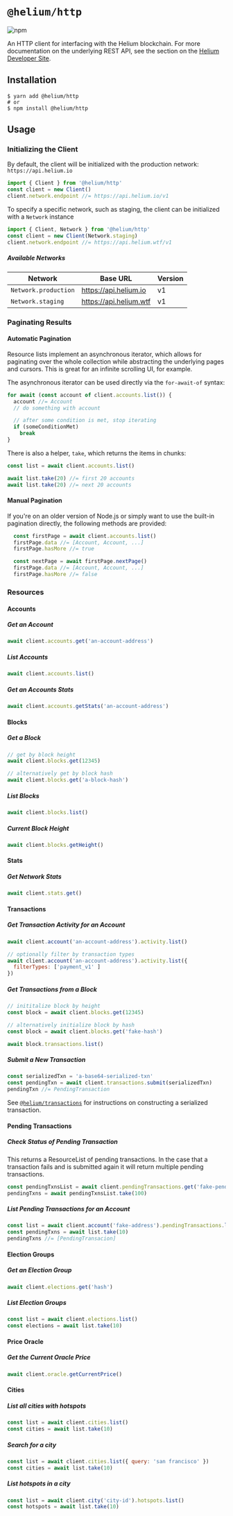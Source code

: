 # `@helium/http`
![npm](https://img.shields.io/npm/v/@helium/http)

An HTTP client for interfacing with the Helium blockchain. For more documentation on the underlying REST API, see the section on the [Helium Developer Site](https://developer.helium.com/blockchain/api).

## Installation

```shell
$ yarn add @helium/http
# or
$ npm install @helium/http
```

## Usage

### Initializing the Client

By default, the client will be initialized with the production network: `https://api.helium.io`
```js
import { Client } from '@helium/http'
const client = new Client()
client.network.endpoint //= https://api.helium.io/v1
```

To specify a specific network, such as staging, the client can be initialized with a `Network` instance
```js
import { Client, Network } from '@helium/http'
const client = new Client(Network.staging)
client.network.endpoint //= https://api.helium.wtf/v1
```

##### Available Networks

| Network | Base URL | Version |
|----------------------|--------------------------|---------|
| `Network.production` | https://api.helium.io | v1 |
| `Network.staging` | https://api.helium.wtf | v1 |

### Paginating Results

#### Automatic Pagination
Resource lists implement an asynchronous iterator, which allows for paginating over the whole collection while abstracting the underlying pages and cursors. This is great for an infinite scrolling UI, for example.

The asynchronous iterator can be used directly via the `for-await-of` syntax:

```js
for await (const account of client.accounts.list()) {
  account //= Account
  // do something with account

  // after some condition is met, stop iterating
  if (someConditionMet)
    break
}
```

There is also a helper, `take`, which returns the items in chunks:
```js
const list = await client.accounts.list()

await list.take(20) //= first 20 accounts
await list.take(20) //= next 20 accounts
```


#### Manual Pagination

If you're on an older version of Node.js or simply want to use the built-in pagination directly, the following methods are provided:

```js
  const firstPage = await client.accounts.list()
  firstPage.data //= [Account, Account, ...]
  firstPage.hasMore //= true

  const nextPage = await firstPage.nextPage()
  firstPage.data //= [Account, Account, ...]
  firstPage.hasMore //= false
```

### Resources

#### Accounts

##### Get an Account

```js
await client.accounts.get('an-account-address')
```

##### List Accounts
```js
await client.accounts.list()
```

##### Get an Accounts Stats

```js
await client.accounts.getStats('an-account-address')
```

#### Blocks
##### Get a Block

```js
// get by block height
await client.blocks.get(12345)

// alternatively get by block hash
await client.blocks.get('a-block-hash')
```

##### List Blocks
```js
await client.blocks.list()
```

##### Current Block Height
```js
await client.blocks.getHeight()
```

#### Stats
##### Get Network Stats
```js
await client.stats.get()
```

#### Transactions
##### Get Transaction Activity for an Account
```js
await client.account('an-account-address').activity.list()

// optionally filter by transaction types
await client.account('an-account-address').activity.list({
  filterTypes: ['payment_v1' ]
})
```

##### Get Transactions from a Block
```js
// inititalize block by height
const block = await client.blocks.get(12345)

// alternatively initialize block by hash
const block = await client.blocks.get('fake-hash')

await block.transactions.list()
```

##### Submit a New Transaction
```js
const serializedTxn = 'a-base64-serialized-txn'
const pendingTxn = await client.transactions.submit(serializedTxn)
pendingTxn //= PendingTransaction
```

See [`@helium/transactions`](https://github.com/helium/helium-js) for instructions on constructing a serialized transaction.

#### Pending Transactions
##### Check Status of Pending Transaction
This returns a ResourceList of pending transactions. In the case that a transaction fails and is submitted again it will return multiple pending transactions.
```js
const pendingTxnsList = await client.pendingTransactions.get('fake-pending-txn-hash')
pendingTxns = await pendingTxnsList.take(100)
```

##### List Pending Transactions for an Account
```js
const list = await client.account('fake-address').pendingTransactions.list()
const pendingTxns = await list.take(10)
pendingTxns //= [PendingTransacion]
```

#### Election Groups

##### Get an Election Group

```js
await client.elections.get('hash')
```

##### List Election Groups
```js
const list = await client.elections.list()
const elections = await list.take(10)
```

#### Price Oracle

##### Get the Current Oracle Price

```js
await client.oracle.getCurrentPrice()
```

#### Cities

##### List all cities with hotspots

```js
const list = await client.cities.list()
const cities = await list.take(10)
```

##### Search for a city

```js
const list = await client.cities.list({ query: 'san francisco' })
const cities = await list.take(10)
```

##### List hotspots in a city
```js
const list = await client.city('city-id').hotspots.list()
const hotspots = await list.take(10)
```
